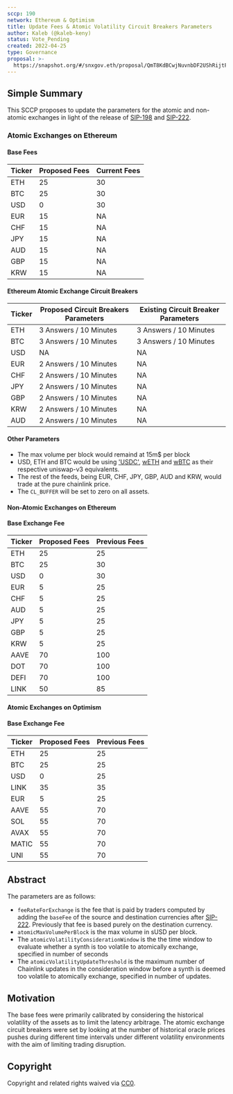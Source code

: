 ```yaml
---
sccp: 190
network: Ethereum & Optimism
title: Update Fees & Atomic Volatility Circuit Breakers Parameters 
author: Kaleb (@kaleb-keny)
status: Vote_Pending
created: 2022-04-25
type: Governance
proposal: >-
  https://snapshot.org/#/snxgov.eth/proposal/QmT8KdBCwjNuvnbDF2UShRijtFU7HmKnX8guwaDL2sNRCN
---
```


## Simple Summary

<!--"If you can't explain it simply, you don't understand it well enough." Provide a simplified and layman-accessible explanation of the SCCP.-->

This SCCP proposes to update the parameters for the atomic and non-atomic exchanges in light of the release of [SIP-198](https://sips.synthetix.io/sips/sip-198/) and [SIP-222](https://sips.synthetix.io/sips/sip-222/).

### Atomic Exchanges on Ethereum

#### Base Fees

| **Ticker** 	| **Proposed Fees** 	| **Current Fees** 	|
|------------	|-------------------	|------------------	|
| ETH        	| 25                	| 30               	|
| BTC        	| 25                	| 30               	|
| USD        	| 0                 	| 30               	|
| EUR        	| 15                	| NA               	|
| CHF        	| 15                	| NA               	|
| JPY        	| 15                	| NA               	|
| AUD        	| 15                	| NA               	|
| GBP        	| 15                	| NA               	|
| KRW        	| 15                	| NA               	|

#### Ethereum Atomic Exchange Circuit Breakers

| **Ticker** 	| **Proposed Circuit Breakers Parameters** 	| **Existing Circuit Breaker Parameters** 	|
|------------	|------------------------------------------	|-----------------------------------------	|
| ETH        	| 3 Answers / 10 Minutes                   	| 3 Answers / 10 Minutes                  	|
| BTC        	| 3 Answers / 10 Minutes                   	| 3 Answers / 10 Minutes                  	|
| USD        	| NA                                       	| NA                                      	|
| EUR        	| 2 Answers / 10 Minutes                   	| NA                                      	|
| CHF        	| 2 Answers / 10 Minutes                   	| NA                                      	|
| JPY        	| 2 Answers / 10 Minutes                   	| NA                                      	|
| GBP        	| 2 Answers / 10 Minutes                   	| NA                                      	|
| KRW        	| 2 Answers / 10 Minutes                   	| NA                                      	|
| AUD        	| 2 Answers / 10 Minutes                   	| NA                                      	|


#### Other Parameters

- The max volume per block would remaind at 15m$ per block
- USD, ETH and BTC would be using ['USDC'](https://etherscan.io/token/0xa0b86991c6218b36c1d19d4a2e9eb0ce3606eb48), [wETH](https://etherscan.io/token/0xc02aaa39b223fe8d0a0e5c4f27ead9083c756cc2) and [wBTC](https://etherscan.io/token/0x2260fac5e5542a773aa44fbcfedf7c193bc2c599) as their respective uniswap-v3 equivalents. 
- The rest of the feeds, being EUR, CHF, JPY, GBP, AUD and KRW, would trade at the pure chainlink price.
- The `CL_BUFFER` will be set to zero on all assets.

#### Non-Atomic Exchanges on Ethereum

#### Base Exchange Fee

| **Ticker** 	| **Proposed Fees** 	| **Previous Fees** 	|
|------------	|-------------------	|-------------------	|
| ETH        	| 25                	| 25                	|
| BTC        	| 25                	| 30                	|
| USD        	| 0                 	| 30                	|
| EUR        	| 5                 	| 25                	|
| CHF        	| 5                 	| 25                	|
| AUD        	| 5                 	| 25                	|
| JPY        	| 5                 	| 25                	|
| GBP        	| 5                 	| 25                	|
| KRW        	| 5                 	| 25                	|
| AAVE       	| 70                	| 100               	|
| DOT        	| 70                	| 100               	|
| DEFI       	| 70                	| 100               	|
| LINK       	| 50                	| 85                	|

#### Atomic Exchanges on Optimism

#### Base Exchange Fee

| **Ticker** 	| **Proposed Fees** 	| **Previous Fees** 	|
|------------	|-------------------	|-------------------	|
| ETH        	| 25                	| 25                	|
| BTC        	| 25                	| 25                	|
| USD        	| 0                 	| 25                	|
| LINK       	| 35                	| 35                	|
| EUR        	| 5                 	| 25                	|
| AAVE       	| 55                	| 70                	|
| SOL        	| 55                	| 70                	|
| AVAX       	| 55                	| 70                	|
| MATIC      	| 55                	| 70                	|
| UNI        	| 55                	| 70                	|

## Abstract

<!--A short (~200 word) description of the variable change proposed.-->

The parameters are as follows:

- `feeRateForExchange` is the fee that is paid by traders computed by adding the `baseFee` of the source and destination currencies after [SIP-222](https://sips.synthetix.io/sips/sip-222/).  Previously that fee is based purely on the destination currency.
- `atomicMaxVolumePerBlock` is the max volume in sUSD per block.
- The `atomicVolatilityConsiderationWindow` is the the time window to evaluate whether a synth is too volatile to atomically exchange, specified in number of seconds
- The `atomicVolatilityUpdateThreshold` is the maximum number of Chainlink updates in the consideration window before a synth is deemed too volatile to atomically exchange, specified in number of updates.

## Motivation

<!--The motivation is critical for SCCPs that want to update variables within Synthetix. It should clearly explain why the existing variable is not incentive aligned. SCCP submissions without sufficient motivation may be rejected outright.-->

The base fees were primarily calibrated by considering the historical volatility of the assets as to limit the latency arbitrage. The atomic exchange circuit breakers were set by looking at the number of historical oracle prices pushes during different time intervals under different volatility environments with the aim of limiting trading disruption.

## Copyright

Copyright and related rights waived via [CC0](https://creativecommons.org/publicdomain/zero/1.0/).
